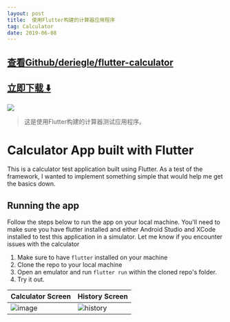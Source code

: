 ```yaml
---
layout: post
title:  使用Flutter构建的计算器应用程序
tag: Calculator
date: 2019-06-08
---
```


 

## [查看Github/deriegle/flutter-calculator](http://github.com/deriegle/flutter-calculator)
## [立即下载 ️⬇️ ](https://codeload.github.com/deriegle/flutter-calculator/zip/master) 


 
![](https://flutterawesome.com/content/images/2019/03/flutter-calculator.jpg)
 
>
> 这是使用Flutter构建的计算器测试应用程序。
>

 
# Calculator App built with Flutter

This is a calculator test application built using Flutter.
As a test of the framework, I wanted to implement something simple that would help me get the basics down.

## Running the app
Follow the steps below to run the app on your local machine.
You'll need to make sure you have flutter installed and either Android Studio and XCode installed to test this application in a simulator.
Let me know if you encounter issues with the calculator

1. Make sure to have `flutter` installed on your machine
2. Clone the repo to your local machine
3. Open an emulator and run `flutter run` within the cloned repo's folder.
4. Try it out.

| Calculator Screen | History Screen |
| --- | --- |
| ![image](https://raw.githubusercontent.com/deriegle/flutter-calculator/master/images/calculator.png) | ![history](https://raw.githubusercontent.com/deriegle/flutter-calculator/master/images/history.png) |


